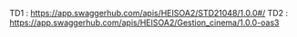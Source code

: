 TD1 : https://app.swaggerhub.com/apis/HEISOA2/STD21048/1.0.0#/
TD2 : https://app.swaggerhub.com/apis/HEISOA2/Gestion_cinema/1.0.0-oas3
